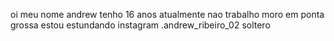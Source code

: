 oi meu nome andrew tenho 16 anos atualmente nao trabalho
moro em ponta grossa
estou estundando
instagram .andrew_ribeiro_02
soltero
